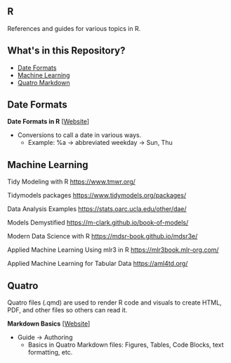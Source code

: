 ## R

References and guides for various topics in R.

## What's in this Repository?

* [Date Formats](#date-formats)
* [Machine Learning](#machine-learning)
* [Quatro Markdown](#quatro)

## Date Formats

**Date Formats in R** [[Website](https://www.r-bloggers.com/2013/08/date-formats-in-r/)]
* Conversions to call a date in various ways.
  * Example: %a &rarr; abbreviated weekday &rarr; Sun, Thu

## Machine Learning

Tidy Modeling with R https://www.tmwr.org/

Tidymodels packages https://www.tidymodels.org/packages/

Data Analysis Examples https://stats.oarc.ucla.edu/other/dae/

Models Demystified https://m-clark.github.io/book-of-models/

Modern Data Science with R https://mdsr-book.github.io/mdsr3e/

Applied Machine Learning Using mlr3 in R https://mlr3book.mlr-org.com/

Applied Machine Learning for Tabular Data https://aml4td.org/
 
## Quatro

Quatro files (.qmd) are used to render R code and visuals to create HTML, PDF, and other files so others can read it.

**Markdown Basics** [[Website](https://quarto.org/docs/authoring/markdown-basics.html)]
* Guide &rarr; Authoring
  * Basics in Quatro Markdown files: Figures, Tables, Code Blocks, text formatting, etc.


